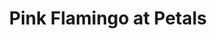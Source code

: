 ---
title: "Pink Flamingo at Petals"
url: /new-smyrna-beach/pink-flamingo-at-petals/
shop: florist
---